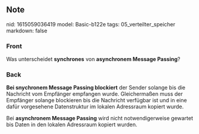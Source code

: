 ## Note
nid: 1615059036419
model: Basic-b122e
tags: 05_verteilter_speicher
markdown: false

### Front
Was unterscheidet <b>synchrones</b> von <b>asynchronem Message
Passing</b>?

### Back
<b>Bei snychronem Message Passing blockiert</b> der Sender solange
bis die Nachricht vom Empfänger empfangen wurde. Gleichermaßen muss
der Empfänger solange blockieren bis die Nachricht verfügbar ist
und in eine dafür vorgesehene Datenstruktur im lokalen Adressraum
kopiert wurde.
<div>
  Bei <b>asynchronem Message Passing</b> wird nicht
  notwendigerweise gewartet bis Daten in den lokalen Adressraum
  kopiert wurden.
</div>
